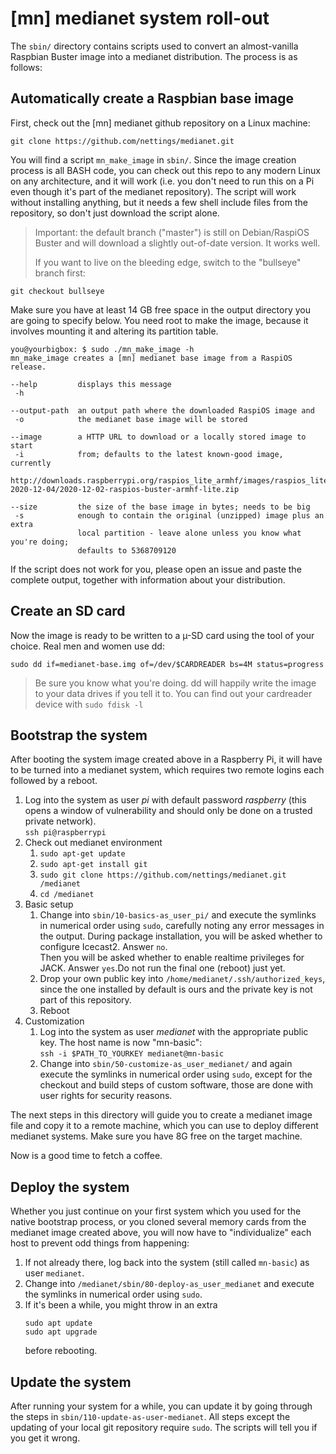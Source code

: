 # [mn] medianet system roll-out

The `sbin/` directory contains scripts used to convert an almost-vanilla
Raspbian Buster image into a medianet distribution. The process is as follows:

## Automatically create a Raspbian base image
First, check out the [mn] medianet github repository on a Linux machine:
```
git clone https://github.com/nettings/medianet.git
```
You will find a script `mn_make_image` in `sbin/`.
Since the image creation process is all BASH code, you can check out this repo 
to any modern Linux on any architecture, and it will work (i.e. you don't need
to run this on a Pi even though it's part of the medianet repository).
The script will work without installing anything, but it needs a few shell
include files from the repository, so don't just download the script alone.
> Important: the default branch ("master") is still on Debian/RaspiOS Buster 
> and will download a slightly out-of-date version. It works well.
>
> If you want to live on the bleeding edge, switch to the "bullseye" branch first:
```
git checkout bullseye
```
Make sure you have at least 14 GB free space in the output directory you are
going to specify below. You need root to make the image, because it involves mounting
it and altering its partition table.
```
you@yourbigbox: $ sudo ./mn_make_image -h
mn_make_image creates a [mn] medianet base image from a RaspiOS release.

--help         displays this message
 -h

--output-path  an output path where the downloaded RaspiOS image and
 -o            the medianet base image will be stored

--image        a HTTP URL to download or a locally stored image to start
 -i            from; defaults to the latest known-good image, currently
               http://downloads.raspberrypi.org/raspios_lite_armhf/images/raspios_lite_armhf-2020-12-04/2020-12-02-raspios-buster-armhf-lite.zip

--size         the size of the base image in bytes; needs to be big
 -s            enough to contain the original (unzipped) image plus an extra
               local partition - leave alone unless you know what you're doing;
               defaults to 5368709120
```
If the script does not work for you, please open an issue and paste the complete output,
together with information about your distribution.

## Create an SD card
Now the image is ready to be written to a µ-SD card using the tool of your
choice. Real men and women use dd:
```
sudo dd if=medianet-base.img of=/dev/$CARDREADER bs=4M status=progress
```
> Be sure you know what you're doing. dd will happily write the image to your
> data drives if you tell it to. You can find out your cardreader device with
> `sudo fdisk -l`

## Bootstrap the system
After booting the system image created above in a Raspberry Pi, it will have
to be turned into a medianet system, which requires two remote logins each
followed by a reboot.

1. Log into the system as user *pi* with default password *raspberry* (this
opens a window of vulnerability and should only be done on a trusted private
network).  
`ssh pi@raspberrypi`
1. Check out medianet environment
   1. `sudo apt-get update`
   1. `sudo apt-get install git`
   1. `sudo git clone https://github.com/nettings/medianet.git /medianet`
   1. `cd /medianet`
1. Basic setup
   1. Change into `sbin/10-basics-as_user_pi/` and execute the symlinks in
numerical order using ```sudo```, carefully noting any error messages in the
output. 
    During package installation, you will be asked whether to configure
Icecast2. Answer `no`.  
   Then you will be asked whether to enable realtime privileges for JACK.
Answer `yes`.Do not run the final one (reboot) just yet.
   1. Drop your own public key into `/home/medianet/.ssh/authorized_keys`,
since the one installed by default is ours and the private key is not part of
this repository.
   1. Reboot
1. Customization
   1. Log into the system as user *medianet* with the appropriate public key.
The host name is now "mn-basic":  
   `ssh -i $PATH_TO_YOURKEY medianet@mn-basic`
   1. Change into `sbin/50-customize-as_user_medianet/` and again execute the
symlinks in numerical order using `sudo`, except for the checkout and build
steps of custom software, those are done with user rights for security reasons.  
   

The next steps in this directory will guide you to create a medianet image
file and copy it to a remote machine, which you can use to deploy different
medianet systems. Make sure you have 8G free on the target machine.

Now is a good time to fetch a coffee.

## Deploy the system
Whether you just continue on your first system which you used for the native
bootstrap process, or you cloned several memory cards from the medianet
image created above, you will now have to "individualize" each host to
prevent odd things from happening:

   1. If not already there, log back into the system (still called
`mn-basic`) as user `medianet`.
   1. Change into `/medianet/sbin/80-deploy-as_user_medianet` and execute the
symlinks in numerical order using `sudo`.
   1. If it's been a while, you might throw in an extra  
      ```
      sudo apt update
      sudo apt upgrade
      ```
      before rebooting.

## Update the system
After running your system for a while, you can update it by going through the
steps in `sbin/110-update-as-user-medianet`. All steps except the updating of
your local git repository require `sudo`. The scripts will tell you if you get
it wrong.

